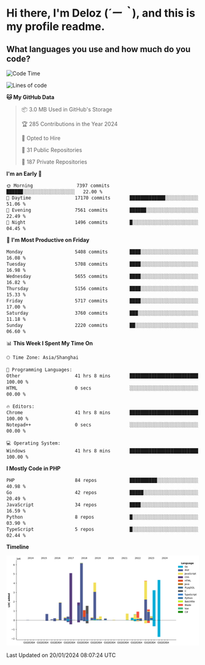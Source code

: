 # **Hi there, I'm Deloz (*´ー｀*), and this is my profile readme.**

## **What languages you use and how much do you code?**

<!--START_SECTION:waka-->
![Code Time](http://img.shields.io/badge/Code%20Time-3%2C213%20hrs%202%20mins-blue)

![Lines of code](https://img.shields.io/badge/From%20Hello%20World%20I%27ve%20Written-40.5%20million%20lines%20of%20code-blue)

**🐱 My GitHub Data** 

> 📦 3.0 MB Used in GitHub's Storage 
 > 
> 🏆 285 Contributions in the Year 2024
 > 
> 💼 Opted to Hire
 > 
> 📜 31 Public Repositories 
 > 
> 🔑 187 Private Repositories 
 > 
**I'm an Early 🐤** 

```text
🌞 Morning                7397 commits        ██████░░░░░░░░░░░░░░░░░░░   22.00 % 
🌆 Daytime                17170 commits       █████████████░░░░░░░░░░░░   51.06 % 
🌃 Evening                7561 commits        ██████░░░░░░░░░░░░░░░░░░░   22.49 % 
🌙 Night                  1496 commits        █░░░░░░░░░░░░░░░░░░░░░░░░   04.45 % 
```
📅 **I'm Most Productive on Friday** 

```text
Monday                   5408 commits        ████░░░░░░░░░░░░░░░░░░░░░   16.08 % 
Tuesday                  5708 commits        ████░░░░░░░░░░░░░░░░░░░░░   16.98 % 
Wednesday                5655 commits        ████░░░░░░░░░░░░░░░░░░░░░   16.82 % 
Thursday                 5156 commits        ████░░░░░░░░░░░░░░░░░░░░░   15.33 % 
Friday                   5717 commits        ████░░░░░░░░░░░░░░░░░░░░░   17.00 % 
Saturday                 3760 commits        ███░░░░░░░░░░░░░░░░░░░░░░   11.18 % 
Sunday                   2220 commits        ██░░░░░░░░░░░░░░░░░░░░░░░   06.60 % 
```


📊 **This Week I Spent My Time On** 

```text
🕑︎ Time Zone: Asia/Shanghai

💬 Programming Languages: 
Other                    41 hrs 8 mins       █████████████████████████   100.00 % 
HTML                     0 secs              ░░░░░░░░░░░░░░░░░░░░░░░░░   00.00 % 

🔥 Editors: 
Chrome                   41 hrs 8 mins       █████████████████████████   100.00 % 
Notepad++                0 secs              ░░░░░░░░░░░░░░░░░░░░░░░░░   00.00 % 

💻 Operating System: 
Windows                  41 hrs 8 mins       █████████████████████████   100.00 % 
```

**I Mostly Code in PHP** 

```text
PHP                      84 repos            ██████████░░░░░░░░░░░░░░░   40.98 % 
Go                       42 repos            █████░░░░░░░░░░░░░░░░░░░░   20.49 % 
JavaScript               34 repos            ████░░░░░░░░░░░░░░░░░░░░░   16.59 % 
Python                   8 repos             █░░░░░░░░░░░░░░░░░░░░░░░░   03.90 % 
TypeScript               5 repos             █░░░░░░░░░░░░░░░░░░░░░░░░   02.44 % 
```



**Timeline**

![Lines of Code chart](https://raw.githubusercontent.com/deloz/deloz/main/assets/bar_graph.png)


 Last Updated on 20/01/2024 08:07:24 UTC
<!--END_SECTION:waka-->
